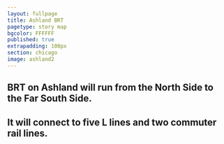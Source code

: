 ```yaml
---
layout: fullpage
title: Ashland BRT
pagetype: story map
bgcolor: FFFFFF
published: true
extrapadding: 100px
section: chicago
image: ashland2
---
```

<div class="mapstage"></div>

## BRT on Ashland will run from the North Side to the Far South Side. 

## It will connect to five L lines and two commuter rail lines.
